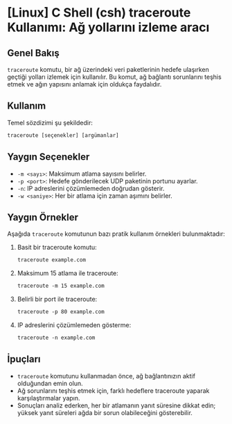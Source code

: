 # [Linux] C Shell (csh) traceroute Kullanımı: Ağ yollarını izleme aracı

## Genel Bakış
`traceroute` komutu, bir ağ üzerindeki veri paketlerinin hedefe ulaşırken geçtiği yolları izlemek için kullanılır. Bu komut, ağ bağlantı sorunlarını teşhis etmek ve ağın yapısını anlamak için oldukça faydalıdır.

## Kullanım
Temel sözdizimi şu şekildedir:

```csh
traceroute [seçenekler] [argümanlar]
```

## Yaygın Seçenekler
- `-m <sayı>`: Maksimum atlama sayısını belirler.
- `-p <port>`: Hedefe gönderilecek UDP paketinin portunu ayarlar.
- `-n`: IP adreslerini çözümlemeden doğrudan gösterir.
- `-w <saniye>`: Her bir atlama için zaman aşımını belirler.

## Yaygın Örnekler
Aşağıda `traceroute` komutunun bazı pratik kullanım örnekleri bulunmaktadır:

1. Basit bir traceroute komutu:
   ```csh
   traceroute example.com
   ```

2. Maksimum 15 atlama ile traceroute:
   ```csh
   traceroute -m 15 example.com
   ```

3. Belirli bir port ile traceroute:
   ```csh
   traceroute -p 80 example.com
   ```

4. IP adreslerini çözümlemeden gösterme:
   ```csh
   traceroute -n example.com
   ```

## İpuçları
- `traceroute` komutunu kullanmadan önce, ağ bağlantınızın aktif olduğundan emin olun.
- Ağ sorunlarını teşhis etmek için, farklı hedeflere traceroute yaparak karşılaştırmalar yapın.
- Sonuçları analiz ederken, her bir atlamanın yanıt süresine dikkat edin; yüksek yanıt süreleri ağda bir sorun olabileceğini gösterebilir.
